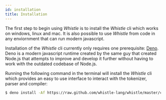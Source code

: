 ```yaml
---
id: installation
title: Installation
---
```


The first step to begin using _Whistle_ is to install the _Whistle_ cli which
works on windows, linux and mac. It is also possible to use _Whistle_ from code
in any enviornment that can run modern javascript.

Installation of the _Whistle_ cli currently only requires one prerequisite:
[Deno](https://deno.land/). Deno is a modern javascript runtime created by the
same guy that created Node.js that attempts to improve and develop it further
without having to work with the outdated codebase of Node.js.

Running the following command in the terminal will install the _Whistle_ cli
which provides an easy to use interface to interact with the tokenizer, parser
and compiler:

```bash
$ deno install -Af https://raw.github.com/whistle-lang/whistle/master/cli/whistle.ts
```

